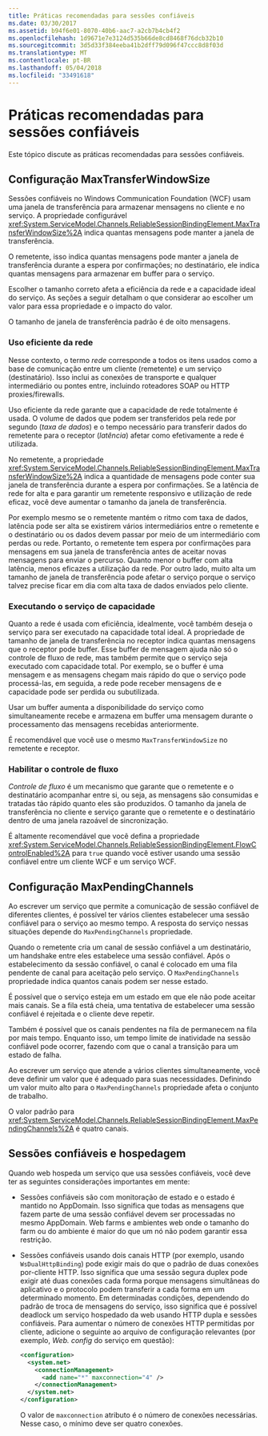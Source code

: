 ```yaml
---
title: Práticas recomendadas para sessões confiáveis
ms.date: 03/30/2017
ms.assetid: b94f6e01-8070-40b6-aac7-a2cb7b4cb4f2
ms.openlocfilehash: 1d9671e7e3124d535b66de8cd8468f76dcb32b10
ms.sourcegitcommit: 3d5d33f384eeba41b2dff79d096f47ccc8d8f03d
ms.translationtype: MT
ms.contentlocale: pt-BR
ms.lasthandoff: 05/04/2018
ms.locfileid: "33491618"
---
```

# <a name="best-practices-for-reliable-sessions"></a>Práticas recomendadas para sessões confiáveis

Este tópico discute as práticas recomendadas para sessões confiáveis.

## <a name="setting-maxtransferwindowsize"></a>Configuração MaxTransferWindowSize

Sessões confiáveis no Windows Communication Foundation (WCF) usam uma janela de transferência para armazenar mensagens no cliente e no serviço. A propriedade configurável <xref:System.ServiceModel.Channels.ReliableSessionBindingElement.MaxTransferWindowSize%2A> indica quantas mensagens pode manter a janela de transferência.

O remetente, isso indica quantas mensagens pode manter a janela de transferência durante a espera por confirmações; no destinatário, ele indica quantas mensagens para armazenar em buffer para o serviço.

Escolher o tamanho correto afeta a eficiência da rede e a capacidade ideal do serviço. As seções a seguir detalham o que considerar ao escolher um valor para essa propriedade e o impacto do valor.

O tamanho de janela de transferência padrão é de oito mensagens.

### <a name="efficient-use-of-the-network"></a>Uso eficiente da rede

Nesse contexto, o termo *rede* corresponde a todos os itens usados como a base de comunicação entre um cliente (remetente) e um serviço (destinatário). Isso inclui as conexões de transporte e qualquer intermediário ou pontes entre, incluindo roteadores SOAP ou HTTP proxies/firewalls.

Uso eficiente da rede garante que a capacidade de rede totalmente é usada. O volume de dados que podem ser transferidos pela rede por segundo (*taxa de dados*) e o tempo necessário para transferir dados do remetente para o receptor (*latência*) afetar como efetivamente a rede é utilizada.

No remetente, a propriedade <xref:System.ServiceModel.Channels.ReliableSessionBindingElement.MaxTransferWindowSize%2A> indica a quantidade de mensagens pode conter sua janela de transferência durante a espera por confirmações. Se a latência de rede for alta e para garantir um remetente responsivo e utilização de rede eficaz, você deve aumentar o tamanho da janela de transferência.

Por exemplo mesmo se o remetente mantém o ritmo com taxa de dados, latência pode ser alta se existirem vários intermediários entre o remetente e o destinatário ou os dados devem passar por meio de um intermediário com perdas ou rede. Portanto, o remetente tem espera por confirmações para mensagens em sua janela de transferência antes de aceitar novas mensagens para enviar o percurso. Quanto menor o buffer com alta latência, menos eficazes a utilização da rede. Por outro lado, muito alta um tamanho de janela de transferência pode afetar o serviço porque o serviço talvez precise ficar em dia com alta taxa de dados enviados pelo cliente.

### <a name="running-the-service-to-capacity"></a>Executando o serviço de capacidade

Quanto a rede é usada com eficiência, idealmente, você também deseja o serviço para ser executado na capacidade total ideal. A propriedade de tamanho de janela de transferência no receptor indica quantas mensagens que o receptor pode buffer. Esse buffer de mensagem ajuda não só o controle de fluxo de rede, mas também permite que o serviço seja executado com capacidade total. Por exemplo, se o buffer é uma mensagem e as mensagens chegam mais rápido do que o serviço pode processá-las, em seguida, a rede pode receber mensagens de e capacidade pode ser perdida ou subutilizada.

Usar um buffer aumenta a disponibilidade do serviço como simultaneamente recebe e armazena em buffer uma mensagem durante o processamento das mensagens recebidas anteriormente.

É recomendável que você use o mesmo `MaxTransferWindowSize` no remetente e receptor.

### <a name="enabling-flow-control"></a>Habilitar o controle de fluxo

*Controle de fluxo* é um mecanismo que garante que o remetente e o destinatário acompanhar entre si, ou seja, as mensagens são consumidas e tratadas tão rápido quanto eles são produzidos. O tamanho da janela de transferência no cliente e serviço garante que o remetente e o destinatário dentro de uma janela razoável de sincronização.

É altamente recomendável que você defina a propriedade <xref:System.ServiceModel.Channels.ReliableSessionBindingElement.FlowControlEnabled%2A> para `true` quando você estiver usando uma sessão confiável entre um cliente WCF e um serviço WCF.

## <a name="setting-maxpendingchannels"></a>Configuração MaxPendingChannels

Ao escrever um serviço que permite a comunicação de sessão confiável de diferentes clientes, é possível ter vários clientes estabelecer uma sessão confiável para o serviço ao mesmo tempo. A resposta do serviço nessas situações depende do `MaxPendingChannels` propriedade.

Quando o remetente cria um canal de sessão confiável a um destinatário, um handshake entre eles estabelece uma sessão confiável. Após o estabelecimento da sessão confiável, o canal é colocado em uma fila pendente de canal para aceitação pelo serviço. O `MaxPendingChannels` propriedade indica quantos canais podem ser nesse estado.

É possível que o serviço esteja em um estado em que ele não pode aceitar mais canais. Se a fila está cheia, uma tentativa de estabelecer uma sessão confiável é rejeitada e o cliente deve repetir.

Também é possível que os canais pendentes na fila de permanecem na fila por mais tempo. Enquanto isso, um tempo limite de inatividade na sessão confiável pode ocorrer, fazendo com que o canal a transição para um estado de falha.

Ao escrever um serviço que atende a vários clientes simultaneamente, você deve definir um valor que é adequado para suas necessidades. Definindo um valor muito alto para o `MaxPendingChannels` propriedade afeta o conjunto de trabalho.

O valor padrão para <xref:System.ServiceModel.Channels.ReliableSessionBindingElement.MaxPendingChannels%2A> é quatro canais.

## <a name="reliable-sessions-and-hosting"></a>Sessões confiáveis e hospedagem

Quando web hospeda um serviço que usa sessões confiáveis, você deve ter as seguintes considerações importantes em mente:

- Sessões confiáveis são com monitoração de estado e o estado é mantido no AppDomain. Isso significa que todas as mensagens que fazem parte de uma sessão confiável devem ser processadas no mesmo AppDomain. Web farms e ambientes web onde o tamanho do farm ou do ambiente é maior do que um nó não podem garantir essa restrição.

- Sessões confiáveis usando dois canais HTTP (por exemplo, usando `WsDualHttpBinding`) pode exigir mais do que o padrão de duas conexões por-cliente HTTP. Isso significa que uma sessão segura duplex pode exigir até duas conexões cada forma porque mensagens simultâneas do aplicativo e o protocolo podem transferir a cada forma em um determinado momento. Em determinadas condições, dependendo do padrão de troca de mensagens do serviço, isso significa que é possível deadlock um serviço hospedado da web usando HTTP dupla e sessões confiáveis. Para aumentar o número de conexões HTTP permitidas por cliente, adicione o seguinte ao arquivo de configuração relevantes (por exemplo, *Web. config* do serviço em questão):

  ```xml
  <configuration>
    <system.net>
      <connectionManagement>
        <add name="*" maxconnection="4" />
      </connectionManagement>
    </system.net>
  </configuration>
  ```

  O valor de `maxconnection` atributo é o número de conexões necessárias. Nesse caso, o mínimo deve ser quatro conexões.
